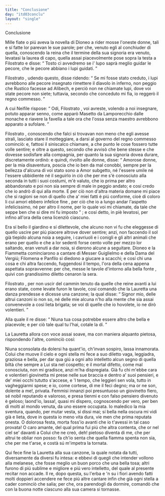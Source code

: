 ```yaml
---
title: "Conclusione"
day: "itd03conclu"
layout: "single"
---
```

<html>
 <head>
 </head>
 <body>
  <div id="d03conclu" type="conclusion" who="author">
   <head>
    Conclusione
   </head>
   <p>
    <milestone id="p03970001"/>
    Mille fiate o pi&uacute; aveva la novella di Dioneo a rider mosse l'oneste donne, tali e s&iacute; fatte lor parevan le sue parole; per che, venuto egli al conchiuder di quella, conoscendo la
    <name persref="filomena" type="person">
     reina
    </name>
    che il termine della sua signoria era venuto, levatasi la laurea di capo, quella assai piacevolmente pose sopra la testa a
    <name persref="filostrato" type="person">
     Filostrato
    </name>
    e disse:
    <q direct="unspecified" who="filomena">
     Tosto ci avvedremo se i' lupo sapr&agrave; meglio guidar le pecore, che le pecore abbiano i lupi guidati.
    </q>
   </p>
   <p>
    <milestone id="p03970002"/>
    <name persref="filostrato" type="person">
     Filostrato
    </name>
    , udendo questo, disse ridendo:
    <q direct="unspecified" who="filostrato">
     Se mi fosse stato creduto, i lupi avrebbono alle pecore insegnato rimettere il diavolo in inferno, non peggio che Rustico facesse ad Alibech, e perci&ograve; non ne chiamate lupi, dove voi state pecore non siete; tuttavia, secondo che conceduto mi fia, io regger&ograve; il regno commesso.
    </q>
   </p>
   <p>
    <milestone id="p03970003"/>
    A cui
    <name persref="neifile" type="person">
     Neifile
    </name>
    rispose:
    <q direct="unspecified" who="neifile">
     Odi,
     <name persref="filostrato" type="person">
      Filostrato
     </name>
     , voi avreste, volendo a noi insegnare, potuto apparar senno, come appar&ograve;
     <name persref="masettolamporecchio">
      Masetto da Lamporecchio
     </name>
     dalle monache e riavere la favella a tale ora che l'ossa senza maestro avrebbono apparato a sufolare.
    </q>
   </p>
   <p>
    <milestone id="p03970004"/>
    <name persref="filostrato" type="person">
     Filostrato
    </name>
    , conoscendo che falci si trovavan non meno che egli avesse strali, lasciato stare il motteggiare, a darsi al governo del regno commesso cominci&ograve;: e, fattosi il siniscalco chiamare, a che punto le cose fossero tutte volle sentire; e oltre a questo, secondo che avvis&ograve; che bene stesse e che dovesse sodisfare alla compagnia, per quanto la sua signoria dovea durare, discretamente ordin&ograve;: e quindi, rivolto alle donne, disse:
    <milestone id="p03970005"/>
    <q direct="unspecified">
     Amorose donne, per la mia disaventura, poscia che io ben da mal conobbi, sempre per la bellezza d'alcuna di voi stato sono a Amor subgetto, n&eacute; l'essere umile n&eacute; l'essere ubbidiente n&eacute; il seguirlo in ci&ograve; che per me s'&egrave; conosciuto alla seconda in tutti i suoi costumi, m'&egrave; valuto, che io prima per altro abbandonato e poi non sia sempre di male in peggio andato; e cos&iacute; credo che io andr&ograve; di qui alla morte.
     <milestone id="p03970006"/>
     E per ci&ograve; non d'altra materia domane mi piace che si ragioni se non di quello che a' miei fatti &egrave; pi&uacute; conforme, cio&egrave;
     <seg type="topic">
      di coloro li cui amori ebbero infelice fine
     </seg>
     , per ci&ograve; che io a lungo andar l'aspetto infelicissimo, n&eacute; per altro il nome, per lo quale voi mi chiamate, da tale che seppe ben che si dire mi fu imposto
    </q>
    ; e cos&iacute; detto, in pi&egrave; levatosi, per infino all'ora della cena licenzi&ograve; ciascuno.
   </p>
   <p>
    <milestone id="p03970007"/>
    Era s&iacute; bello il
    <name placeref="giardinobrigata-01" type="place">
     giardino
    </name>
    e s&iacute; dilettevole, che alcuno non vi fu che eleggesse di quello uscire per pi&uacute; piacere altrove dover sentire; anzi, non faccendo il sol gi&agrave; tiepido alcuna noia a seguire, i cavriuoli e i conigli e gli altri animali che erano per quello e che a lor sedenti forse cento volte per mezzo lor saltando, eran venuti a dar noia, si dierono alcune a seguitare.
    <milestone id="p03970008"/>
    <name persref="dioneo" type="person">
     Dioneo
    </name>
    e la
    <name persref="fiammetta" type="person">
     Fiammetta
    </name>
    cominciarono a cantare di Messer Guiglielmo e della Dama del Vergi&uacute;;
    <name persref="filomena" type="person">
     Filomena
    </name>
    e
    <name persref="panfilo" type="person">
     Panfilo
    </name>
    si diedono a giucare a scacchi; e cos&iacute; chi una cosa e chi altra faccendo, fuggendosi il tempo, l'ora della cena appena aspettata sopravvenne: per che, messe le tavole d'intorno alla bella
    <name placeref="fontebrigata-01" type="place">
     fonte
    </name>
    , quivi con grandissimo diletto cenaron la sera.
   </p>
   <p>
    <milestone id="p03970009"/>
    <name persref="filostrato" type="person">
     Filostrato
    </name>
    , per non uscir del cammin tenuto da quelle che reine avanti a lui erano state, come levate furon le tavole, cos&iacute; comand&ograve; che la
    <name persref="lauretta" type="person">
     Lauretta
    </name>
    una danza prendesse e dicesse una canzone; la qual disse:
    <q direct="unspecified" who="lauretta">
     Signor mio, delle altrui canzoni io non so, n&eacute; delle mie alcuna n'ho alla mente che sia assai convenevole a cos&iacute; lieta brigata; se voi di quelle che io hovolete, io ne dir&ograve; volentieri.
    </q>
   </p>
   <p>
    <milestone id="p03970010"/>
    Alla quale il
    <name persref="filostrato" type="person">
     re
    </name>
    disse:
    <q direct="unspecified">
     Niuna tua cosa potrebbe essere altro che bella e piacevole; e per ci&ograve; tale qual tu l'hai, cotale la d&iacute;.
    </q>
   </p>
   <p>
    <milestone id="p03970011"/>
    La
    <name persref="lauretta" type="person">
     Lauretta
    </name>
    allora con voce assai soave, ma con maniera alquanto pietosa, rispondendo l'altre, cominci&ograve; cos&iacute;:
   </p>
   <div3 type="song" who="lauretta">
    <lg>
     <milestone id="p03970012"/>
     <l>
      Niuna sconsolata
     </l>
     <l>
      da dolersi ha quant'io,
     </l>
     <l>
      ch'invan sospiro, lassa innamorata.
     </l>
    </lg>
    <lg>
     <milestone id="p03970013"/>
     <l>
      Colui che muove il cielo e ogni stella
     </l>
     <l>
      mi fece a suo diletto
     </l>
     <l>
      vaga, leggiadra, graziosa e bella,
     </l>
     <l>
      per dar qua gi&uacute; a ogni alto intelletto
     </l>
     <l>
      alcun segno di quella
     </l>
     <l>
      bilt&agrave; che sempre a Lui sta nel cospetto;
     </l>
     <l>
      e il mortal difetto,
     </l>
     <l>
      come mal conosciuta,
     </l>
     <l>
      non mi gradisce, anzi m'ha dispregiata.
     </l>
    </lg>
    <lg>
     <milestone id="p03970014"/>
     <l>
      Gi&agrave; fu chi m'ebbe cara e volentieri
     </l>
     <l>
      giovinetta mi prese
     </l>
     <l>
      nelle sue braccia e dentro a' suoi pensieri,
     </l>
     <l>
      e de' miei occhi tututto s'accese,
     </l>
     <l>
      e 'l tempo, che leggieri
     </l>
     <l>
      sen vola, tutto in vagheggiarmi spese;
     </l>
     <l>
      e io, come cortese,
     </l>
     <l>
      di me il feci degno;
     </l>
     <l>
      ma or ne son, dolente a me!, privata.
     </l>
    </lg>
    <lg>
     <milestone id="p03970015"/>
     <l>
      Femmisi innanzi poi presuntuoso
     </l>
     <l>
      un giovinetto fiero,
     </l>
     <l>
      s&eacute; nobil reputando e valoroso,
     </l>
     <l>
      e presa tienmi e con falso pensiero
     </l>
     <l>
      divenuto &egrave; geloso;
     </l>
     <l>
      laond'io, lassa!, quasi mi dispero,
     </l>
     <l>
      cognoscendo per vero,
     </l>
     <l>
      per ben di molti al mondo
     </l>
     <l>
      venuta, da uno essere occupata.
     </l>
    </lg>
    <lg>
     <milestone id="p03970016"/>
     <l>
      Io maledico la mia sventura,
     </l>
     <l>
      quando, per mutar vesta,
     </l>
     <l>
      s&iacute; dissi mai; s&iacute; bella nella oscura
     </l>
     <l>
      mi vidi gi&agrave; e lieta, dove in questa
     </l>
     <l>
      io meno vita dura,
     </l>
     <l>
      vie men che prima reputata onesta.
     </l>
     <l>
      O dolorosa festa,
     </l>
     <l>
      morta foss'io avanti
     </l>
     <l>
      che io t'avessi in tal caso provata!
     </l>
    </lg>
    <lg>
     <milestone id="p03970017"/>
     <l>
      O caro amante, del qual prima fui
     </l>
     <l>
      pi&uacute; che altra contenta,
     </l>
     <l>
      che or nel ciel se' davanti a Colui
     </l>
     <l>
      che ne cre&ograve;, deh! pietoso diventa
     </l>
     <l>
      di me, che per altrui
     </l>
     <l>
      te obliar non posso: fa ch'io senta
     </l>
     <l>
      che quella fiamma spenta
     </l>
     <l>
      non sia, che per me t'arse,
     </l>
     <l>
      e cost&agrave; s&uacute; m'impetra la tornata.
     </l>
    </lg>
   </div3>
   <p>
    <milestone id="p03970018"/>
    Qui fece fine la
    <name persref="lauretta" type="person">
     Lauretta
    </name>
    alla sua canzone, la quale notata da tutti, diversamente da diversi fu intesa: e ebbevi di quegli che intender vollono alla melanese, che fosse
    <seg type="proverb">
     meglio un buon porco che una bella tosa;
    </seg>
    altri furono di pi&uacute; sublime e migliore e pi&uacute; vero intelletto, del quale al presente recitar non accade.
    <milestone id="p03970019"/>
    Il re, dopo questa, su l'erba e 'n su i fiori avendo fatti molti doppieri accendere ne fece pi&uacute; altre cantare infin che gi&agrave; ogni stella a cader cominci&ograve; che salia; per che, ora parendogli da dormire, comand&ograve; che con la buona notte ciascuno alla sua camera si tornasse.
   </p>
  </div>
 </body>
</html>